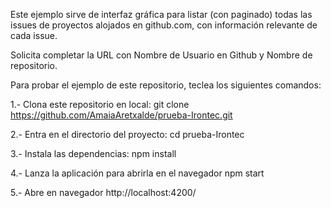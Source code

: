 Este ejemplo sirve de interfaz gráfica para listar (con paginado) todas las issues de proyectos alojados en github.com, con información relevante de cada issue.

Solicita completar la URL con Nombre de Usuario en Github y Nombre de repositorio.

Para probar el ejemplo de este repositorio, teclea los siguientes comandos:

1.- Clona este repositorio en local:
git clone https://github.com/AmaiaAretxalde/prueba-Irontec.git

2.- Entra en el directorio del proyecto:
cd prueba-Irontec

3.- Instala las dependencias:
npm install

4.- Lanza la aplicación para abrirla en el navegador
npm start

5.- Abre en navegador 
http://localhost:4200/

